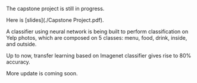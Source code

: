 The capstone project is still in progress. 

Here is [slides](./Capstone Project.pdf).

A classifier using neural network is being built to perform classification on Yelp photos, 
which are composed on 5 classes: menu, food, drink, inside, and outside.

Up to now, transfer learning based on Imagenet classifier gives rise to 80% accuracy. 

More update is coming soon.
